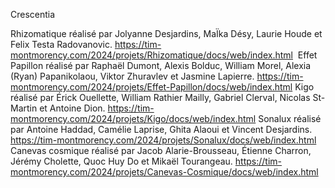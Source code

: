Crescentia

Rhizomatique réalisé par Jolyanne Desjardins, MaÏka Désy, Laurie Houde et Felix Testa Radovanovic.
https://tim-montmorency.com/2024/projets/Rhizomatique/docs/web/index.html
![]()
Effet Papillon réalisé par Raphaël Dumont, Alexis Bolduc, William Morel, Alexia (Ryan) Papanikolaou, Viktor Zhuravlev et Jasmine Lapierre.
https://tim-montmorency.com/2024/projets/Effet-Papillon/docs/web/index.html
Kigo réalisé par Érick Ouellette, William Rathier Mailly, Gabriel Clerval, Nicolas St-Martin et Antoine Dion.
https://tim-montmorency.com/2024/projets/Kigo/docs/web/index.html
Sonalux réalisé par Antoine Haddad, Camélie Laprise, Ghita Alaoui et Vincent Desjardins.
https://tim-montmorency.com/2024/projets/Sonalux/docs/web/index.html
Canevas cosmique réalisé par Jacob Alarie-Brousseau, Étienne Charron, Jérémy Cholette, Quoc Huy Do et Mikaël Tourangeau.
https://tim-montmorency.com/2024/projets/Canevas-Cosmique/docs/web/index.html
